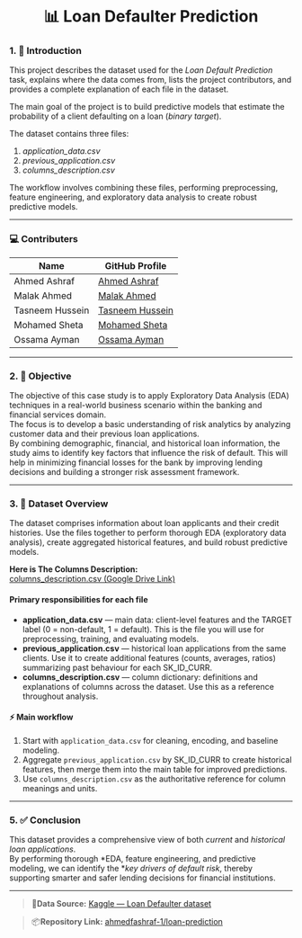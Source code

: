 <h1 align="center"><b>📊 Loan Defaulter Prediction</b></h1>

### 1. 📖 Introduction  
This project describes the dataset used for the *Loan Default Prediction* task, explains where the data comes from, lists the project contributors, and provides a complete explanation of each file in the dataset.  

The main goal of the project is to build predictive models that estimate the probability of a client defaulting on a loan (*binary target*).  

The dataset contains three files:  
1. *application_data.csv*  
2. *previous_application.csv*  
3. *columns_description.csv*  

The workflow involves combining these files, performing preprocessing, feature engineering, and exploratory data analysis to create robust predictive models.  

---

### 💻 Contributers

| Name            | GitHub Profile                                                   |
|-----------------|------------------------------------------------------------------|
| Ahmed Ashraf    | [Ahmed Ashraf](https://github.com/ahmedfashraf-1)                |
| Malak Ahmed     | [Malak Ahmed](https://github.com/Malak-A7med)                    |
| Tasneem Hussein | [Tasneem Hussein](https://github.com/tasneemhussein12)           |
| Mohamed Sheta   | [Mohamed Sheta](https://github.com/Mohamed-Sheta)                |
| Ossama Ayman    | [Ossama Ayman](https://github.com/OssamaAyman)                   |

---

### 2. 🎯 Objective

The objective of this case study is to apply Exploratory Data Analysis (EDA) techniques in a real-world business scenario within the banking and financial services domain.  
The focus is to develop a basic understanding of risk analytics by analyzing customer data and their previous loan applications.  
By combining demographic, financial, and historical loan information, the study aims to identify key factors that influence the risk of default. This will help in minimizing financial losses for the bank by improving lending decisions and building a stronger risk assessment framework.

---

### 3. 📂 Dataset Overview

The dataset comprises information about loan applicants and their credit histories. Use the files together to perform thorough EDA (exploratory data analysis), create aggregated historical features, and build robust predictive models.

**Here is The Columns Description:**  
[columns_description.csv (Google Drive Link)](https://drive.google.com/file/d/14OPssUiciOdcfhzXwMsviVBg1058gIbw/view?usp=sharing)

#### Primary responsibilities for each file

- **application_data.csv** — main data: client-level features and the TARGET label (0 = non-default, 1 = default). This is the file you will use for preprocessing, training, and evaluating models.
- **previous_application.csv** — historical loan applications from the same clients. Use it to create additional features (counts, averages, ratios) summarizing past behaviour for each SK_ID_CURR.
- **columns_description.csv** — column dictionary: definitions and explanations of columns across the dataset. Use this as a reference throughout analysis.

#### ⚡ Main workflow

1. Start with `application_data.csv` for cleaning, encoding, and baseline modeling.
2. Aggregate `previous_application.csv` by SK_ID_CURR to create historical features, then merge them into the main table for improved predictions.
3. Use `columns_description.csv` as the authoritative reference for column meanings and units.

---

### 5. ✅ Conclusion  
This dataset provides a comprehensive view of both *current* and *historical loan applications*.  
By performing thorough *EDA, feature engineering, and predictive modeling, we can identify the **key drivers of default risk*, thereby supporting smarter and safer lending decisions for financial institutions.

---
>📂**Data Source:** [Kaggle — Loan Defaulter dataset](https://www.kaggle.com/datasets/gauravduttakiit/loan-defaulter)  

>📦**Repository Link:** [ahmedfashraf-1/loan-prediction](https://github.com/ahmedfashraf-1/loan-prediction)
